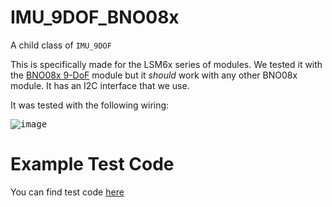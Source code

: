 # IMU_9DOF_BNO08x
A child class of `IMU_9DOF`

This is specifically made for the LSM6x series of modules. We tested it with the [BNO08x 9-DoF](https://learn.adafruit.com/adafruit-9-dof-orientation-imu-fusion-breakout-bno085/overview) module but it *should* work with any other BNO08x module. It has an I2C interface that we use.

It was tested with the following wiring:

<kbd>![image](https://user-images.githubusercontent.com/67335671/186969949-73d62c4a-7c95-4f75-9601-1d550acadd71.png)</kbd>

# Example Test Code
You can find test code [here](https://github.com/PSP-SL-Payload/libraries/tree/main/libs/IMU_9DOF#example-test-code-change-pins-and-such-accordingly)
